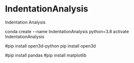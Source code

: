 # IndentationAnalysis
Indentation Analysis

conda create --name IndentationAnalysis python=3.8
activate IndentationAnalysis

#pip install open3d-python
pip install open3d

#pip install pandas
#pip install matplotlib